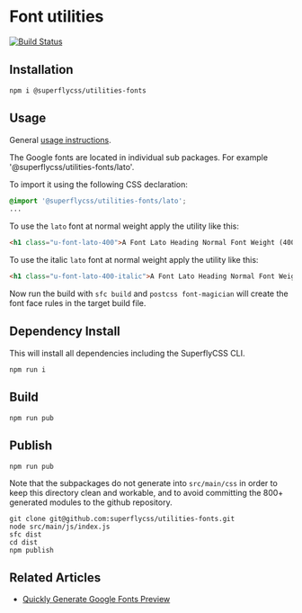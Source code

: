 # Font utilities

[![Build Status](https://travis-ci.org/superflycss/utilities-fonts.svg?branch=master)](https://travis-ci.org/superflycss/utilities-fonts)

## Installation

```
npm i @superflycss/utilities-fonts
```

## Usage

General [usage instructions](https://github.com/superflycss/superflycss/#usage).  

The Google fonts are located in individual sub packages.  For example '@superflycss/utilities-fonts/lato'.  


To import it using the following CSS declaration:
``` css
@import '@superflycss/utilities-fonts/lato';
...

```

To use the `lato` font at normal weight apply the utility
like this:

``` html
<h1 class="u-font-lato-400">A Font Lato Heading Normal Font Weight (400)</h1>
```

To use the italic `lato` font at normal weight apply the utility like this:

``` html
<h1 class="u-font-lato-400-italic">A Font Lato Heading Normal Font Weight (400)</h1>
```


Now run the build with `sfc build` and `postcss font-magician` will create the font face rules in the target build file.

## Dependency Install

This will install all dependencies
including the SuperflyCSS CLI.

```
npm run i
```

## Build

```
npm run pub
```

## Publish

```
npm run pub
```


Note that the subpackages do not generate into `src/main/css` in order to keep this directory clean and workable, and to avoid committing the 800+ generated modules to the github repository.

```
git clone git@github.com:superflycss/utilities-fonts.git
node src/main/js/index.js
sfc dist
cd dist
npm publish
```

## Related Articles

- [Quickly Generate Google Fonts Preview](https://medium.com/@jmatix/quickly-generate-google-fonts-preview-954dc9974a62)